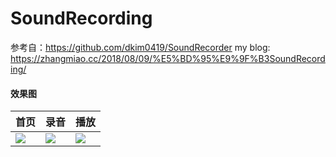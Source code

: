 # SoundRecording

参考自：https://github.com/dkim0419/SoundRecorder
my blog: https://zhangmiao.cc/2018/08/09/%E5%BD%95%E9%9F%B3SoundRecording/
#### 效果图
| 首页 | 录音 | 播放 |
| ---- | ---- | ---- |
|  ![](https://ws2.sinaimg.cn/large/0069RVTdly1fu3m7su3oij30u01hcaai.jpg)    |  ![](https://ws3.sinaimg.cn/large/0069RVTdly1fu3m7ym5bnj30u01hcq3v.jpg)    |    ![](https://ws1.sinaimg.cn/large/0069RVTdly1fu3m82k571j30u01hc0td.jpg)  |



